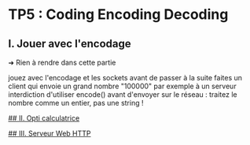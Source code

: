 # TP5 : Coding Encoding Decoding

## I. Jouer avec l'encodage

➜ Rien à rendre dans cette partie

jouez avec l'encodage et les sockets avant de passer à la suite
faites un client qui envoie un grand nombre "100000" par exemple à un serveur
interdiction d'utiliser encode() avant d'envoyer sur le réseau : traitez le nombre comme un entier, pas une string !

[## II. Opti calculatrice](https://github.com/uliaxe/reseau-B2/blob/main/TP-dev/II.%20Opti%20calculatrice.md)

[## III. Serveur Web HTTP](https://github.com/uliaxe/reseau-B2/blob/main/TP-dev/III.%20Serveur%20Web%20HTTP.md)
